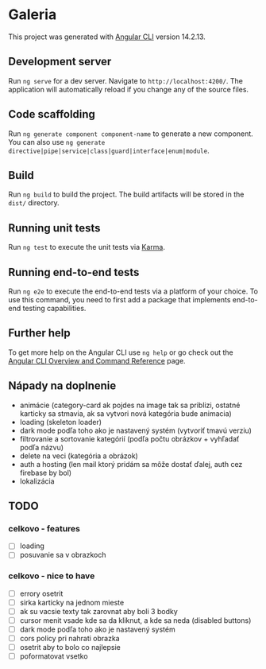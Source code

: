 # Galeria

This project was generated with [Angular CLI](https://github.com/angular/angular-cli) version 14.2.13.

## Development server

Run `ng serve` for a dev server. Navigate to `http://localhost:4200/`. The application will automatically reload if you change any of the source files.

## Code scaffolding

Run `ng generate component component-name` to generate a new component. You can also use `ng generate directive|pipe|service|class|guard|interface|enum|module`.

## Build

Run `ng build` to build the project. The build artifacts will be stored in the `dist/` directory.

## Running unit tests

Run `ng test` to execute the unit tests via [Karma](https://karma-runner.github.io).

## Running end-to-end tests

Run `ng e2e` to execute the end-to-end tests via a platform of your choice. To use this command, you need to first add a package that implements end-to-end testing capabilities.

## Further help

To get more help on the Angular CLI use `ng help` or go check out the [Angular CLI Overview and Command Reference](https://angular.io/cli) page.

## Nápady na doplnenie

- animácie (category-card ak pojdes na image tak sa priblizi, ostatné karticky sa stmavia, ak sa vytvori nová kategória bude animacia)
- loading (skeleton loader)
- dark mode podľa toho ako je nastavený systém (vytvoriť tmavú verziu)
- filtrovanie a sortovanie kategórií (podľa počtu obrázkov + vyhľadať podľa názvu)
- delete na veci (kategória a obrázok)
- auth a hosting (len mail ktorý pridám sa môže dostať ďalej, auth cez firebase by bol)
- lokalizácia

## TODO

### celkovo - features
- [ ] loading
- [ ] posuvanie sa v obrazkoch

### celkovo - nice to have
- [ ] errory osetrit
- [ ] sirka karticky na jednom mieste
- [ ] ak su vacsie texty tak zarovnat aby boli 3 bodky
- [ ] cursor menit vsade kde sa da kliknut, a kde sa neda (disabled buttons)
- [ ] dark mode podľa toho ako je nastavený systém
- [ ] cors policy pri nahrati obrazka
- [ ] osetrit aby to bolo co najlepsie 
- [ ] poformatovat vsetko
